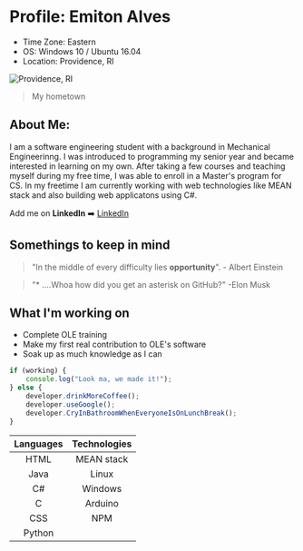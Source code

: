 # Profile: Emiton Alves  
* Time Zone: Eastern 
* OS: Windows 10 / Ubuntu 16.04
* Location: Providence, RI

![Providence, RI](https://c.o0bg.com/rf/image_960w/Boston/2011-2020/2016/05/17/BostonGlobe.com/Travel/Images/ProvidenceA2.jpg)
> My hometown

## About Me:
I am a software engineering student with a background in Mechanical Engineerinng. I was introduced to programming my senior year and became interested in learning on my own. After taking a few courses and teaching myself during my free time, I was able to enroll in a Master's program for CS. In my freetime I am currently working with web technologies like MEAN stack and also building web applicatons using C#.

Add me on **LinkedIn** :arrow_right: [LinkedIn](https://www.linkedin.com/in/emiton-alves-4b418672/)

## Somethings to keep in mind
> "In the middle of every difficulty lies **opportunity**". - Albert Einstein

>"\* ....Whoa how did you get an asterisk on GitHub?" -Elon Musk

## What I'm working on
- Complete OLE training
- Make my first real contribution to OLE's software
- Soak up as much knowledge as I can


```javascript
if (working) {
    console.log("Look ma, we made it!");
} else {
    developer.drinkMoreCoffee();
    developer.useGoogle();
    developer.CryInBathroomWhenEveryoneIsOnLunchBreak();
}
```

Languages | Technologies
:---------: | :------------:
HTML | MEAN stack
Java | Linux 
C# | Windows
C | Arduino
CSS | NPM
Python |
